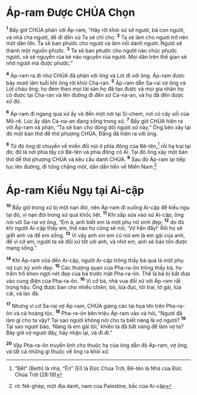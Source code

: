 

# Áp-ram Được CHÚA Chọn
<sup><b>1</b></sup> Bấy giờ CHÚA phán với Áp-ram, “Hãy rời khỏi xứ sở ngươi, bà con ngươi, và nhà cha ngươi, để đi đến xứ Ta sẽ chỉ cho. <sup><b>2</b></sup> Ta sẽ làm cho ngươi trở nên một dân lớn. Ta sẽ ban phước cho ngươi và làm nổi danh ngươi. Ngươi sẽ thành một nguồn phước. <sup><b>3</b></sup> Ta sẽ ban phước cho người nào chúc phước ngươi, và sẽ nguyền rủa kẻ nào nguyền rủa ngươi. Mọi dân trên thế gian sẽ nhờ ngươi mà được phước.”

<sup><b>4</b></sup> Áp-ram ra đi như CHÚA đã phán với ông và Lót đi với ông. Áp-ram được bảy mươi lăm tuổi khi ông rời khỏi Cha-ran. <sup><b>5</b></sup> Áp-ram dẫn Sa-rai vợ ông và Lót cháu ông; họ đem theo mọi tài sản họ đã tạo được và mọi gia nhân họ có được tại Cha-ran và lên đường đi đến xứ Ca-na-an, và họ đã đến được xứ đó.

<sup><b>6</b></sup> Áp-ram đi ngang qua xứ ấy và đến một nơi tại Si-chem, nơi có cây sồi của Mô-rê. Lúc ấy dân Ca-na-an đang sống trong xứ. <sup><b>7</b></sup> Bấy giờ CHÚA hiện ra với Áp-ram và phán, “Ta sẽ ban cho dòng dõi ngươi xứ này.” Ông bèn xây tại đó một bàn thờ để thờ phượng CHÚA, Đấng đã hiện ra với ông.

<sup><b>8</b></sup> Từ đó ông di chuyển về miền đồi núi ở phía đông của Bê-tên,[^1] rồi hạ trại tại đó; đó là nơi phía tây có Bê-tên và phía đông có Ai. Tại đó ông xây một bàn thờ để thờ phượng CHÚA và kêu cầu danh CHÚA. <sup><b>9</b></sup> Sau đó Áp-ram lại tiếp tục lên đường, đi từng chặng một, dần dần tiến về Miền Nam.[^2]

# Áp-ram Kiều Ngụ tại Ai-cập
<sup><b>10</b></sup> Bấy giờ trong xứ bị một nạn đói, nên Áp-ram đi xuống Ai-cập để kiều ngụ tại đó, vì nạn đói trong xứ quá khốc liệt. <sup><b>11</b></sup> Khi sắp sửa vào xứ Ai-cập, ông nói với Sa-rai vợ ông, “Em à, anh biết em là một phụ nữ xinh đẹp; <sup><b>12</b></sup> do đó khi người Ai-cập thấy em, thế nào họ cũng sẽ nói, ‘Vợ hắn đấy!’ Rồi họ sẽ giết anh và để em sống. <sup><b>13</b></sup> Vì vậy anh xin em cứ nói em là em gái của anh, để vì cớ em, người ta sẽ đối xử tốt với anh, và nhờ em, anh sẽ bảo tồn được mạng sống.”

<sup><b>14</b></sup> Khi Áp-ram vừa đến Ai-cập, người Ai-cập trông thấy bà quả là một phụ nữ cực kỳ xinh đẹp. <sup><b>15</b></sup> Các thượng quan của Pha-ra-ôn trông thấy bà, họ trầm trồ khen ngợi nét đẹp của bà trước mặt Pha-ra-ôn. Thế là bà bị bắt đưa vào cung điện của Pha-ra-ôn. <sup><b>16</b></sup> Vì cớ bà, nhà vua đối xử với Áp-ram rất trọng hậu. Ông được ban cho nhiều chiên, bò, lừa đực, tôi trai, tớ gái, lừa cái, và lạc đà.

<sup><b>17</b></sup> Nhưng vì cớ Sa-rai vợ Áp-ram, CHÚA giáng các tai họa lớn trên Pha-ra-ôn và cả hoàng tộc. <sup><b>18</b></sup> Pha-ra-ôn bèn triệu Áp-ram vào và hỏi, “Ngươi đã làm gì cho ta vậy? Tại sao ngươi không nói cho ta biết nàng là vợ ngươi? <sup><b>19</b></sup> Tại sao ngươi bảo, ‘Nàng là em gái tôi,’ khiến ta đã bắt nàng để làm vợ ta? Bây giờ vợ ngươi đây, hãy nhận lại, và đi đi.”

<sup><b>20</b></sup> Vậy Pha-ra-ôn truyền lịnh cho thuộc hạ của ông dẫn độ Áp-ram, vợ ông, và tất cả những gì thuộc về ông ra khỏi xứ.

[^1]: “Bết” (Beth) là nhà, “Ên” (El) là Đức Chúa Trời; Bê-tên là Nhà của Đức Chúa Trời (28:19)
[^2]: nt: Nê-ghép, một địa danh, nam của Palestine, bắc của Ai-cập
